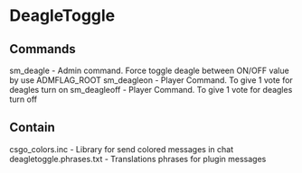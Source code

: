 # DeagleToggle

## Commands
sm_deagle - Admin command. Force toggle deagle between ON/OFF value by use ADMFLAG_ROOT
sm_deagleon - Player Command. To give 1 vote for deagles turn on
sm_deagleoff - Player Command. To give 1 vote for deagles turn off

## Contain
  csgo_colors.inc - Library for send colored messages in chat
  deagletoggle.phrases.txt - Translations phrases for plugin messages
